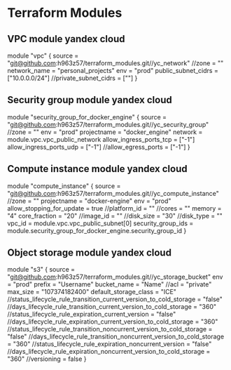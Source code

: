 # Terraform Modules


## VPC module yandex cloud
module "vpc" {
  source = "git@github.com:h963z57/terraform_modules.git//yc_network"
  //zone = ""
  network_name = "personal_projects"
  env = "prod"
  public_subnet_cidrs = ["10.0.0.0/24"]
  //private_subnet_cidrs = [""]
}

## Security group module yandex cloud
module "security_group_for_docker_engine" {
  source = "git@github.com:h963z57/terraform_modules.git//yc_security_group"
  //zone = ""
  env = "prod"
  projectname = "docker_engine"
  network = module.vpc.vpc_public_network
  allow_ingress_ports_tcp =  ["-1"]
  allow_ingress_ports_udp =  ["-1"]
  //allow_egress_ports = ["-1"]
}

## Compute instance module yandex cloud
module "compute_instance" {
  source = "git@github.com:h963z57/terraform_modules.git//yc_compute_instance"
  //zone = ""
  projectname = "docker-engine"
  env = "prod"
  allow_stopping_for_update = true
  //platform_id = ""
  //cores = ""
  memory = "4"
  core_fraction = "20"
  //image_id = ""
  //disk_size = "30"
  //disk_type = ""
  vpc_id = module.vpc.vpc_public_subnet[0]
  security_group_ids = module.security_group_for_docker_engine.security_group_id
}

## Object storage module yandex cloud
module "s3" {
  source = "git@github.com:h963z57/terraform_modules.git//yc_storage_bucket"
  env = "prod"
  prefix = "Username"
  bucket_name = "Name"
  //acl = "private"
  max_size = "107374182400"
  default_storage_class = "ICE"
  //status_lifecycle_rule_transition_current_version_to_cold_storage = "false"
  //days_lifecycle_rule_transition_current_version_to_cold_storage = "360"
  //status_lifecycle_rule_expiration_current_version = "false"
  //days_lifecycle_rule_expiration_current_version_to_cold_storage = "360"
  //status_lifecycle_rule_transition_noncurrent_version_to_cold_storage = "false"
  //days_lifecycle_rule_transition_noncurrent_version_to_cold_storage = "360"
  //status_lifecycle_rule_expiration_noncurrent_version = "false"
  //days_lifecycle_rule_expiration_noncurrent_version_to_cold_storage = "360"
  //versioning = false
}
